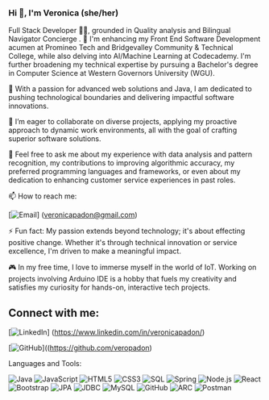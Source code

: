 ### Hi 👋, I'm Veronica (she/her)

Full Stack Developer 👩‍💻, grounded in Quality analysis and Bilingual Navigator Concierge . 🔭 I'm enhancing my Front End Software Development acumen at Promineo Tech and Bridgevalley Community & Technical College, while also delving into AI/Machine Learning at Codecademy. I'm further broadening my technical expertise by pursuing a Bachelor's degree in Computer Science at Western Governors University (WGU).

🌱 With a passion for advanced web solutions and Java, I am dedicated to pushing technological boundaries and delivering impactful software innovations.

👯 I’m eager to collaborate on diverse projects, applying my proactive approach to dynamic work environments, all with the goal of crafting superior software solutions.

💬 Feel free to ask me about my experience with data analysis and pattern recognition, my contributions to improving algorithmic accuracy, my preferred programming languages and frameworks, or even about my dedication to enhancing customer service experiences in past roles.

📫 How to reach me: 

[![Email](https://img.shields.io/badge/Email-D14836?style=for-the-badge&logo=gmail&logoColor=white)]  (veronicapadon@gmail.com)




 ⚡ Fun fact: My passion extends beyond technology; it's about effecting positive change. Whether it's through technical innovation or service excellence, I'm driven to make a meaningful impact.
 

🎮 In my free time, I love to immerse myself in the world of IoT. Working on projects involving Arduino IDE is a hobby that fuels my creativity and satisfies my curiosity for hands-on, interactive tech projects.


## Connect with me:

[![LinkedIn](https://img.shields.io/badge/LinkedIn-0077B5?style=for-the-badge&logo=linkedin&logoColor=white)]  (https://www.linkedin.com/in/veronicapadon/) 

[![GitHub](https://img.shields.io/badge/GitHub-100000?style=for-the-badge&logo=github&logoColor=white)]((https://github.com/veropadon) 



Languages and Tools:


![Java](https://img.shields.io/badge/Java-%23ED8B00.svg?&style=for-the-badge&logo=java&logoColor=white)
![JavaScript](https://img.shields.io/badge/JavaScript-%23F7DF1E.svg?&style=for-the-badge&logo=javascript&logoColor=black)
![HTML5](https://img.shields.io/badge/HTML5-%23E34F26.svg?&style=for-the-badge&logo=html5&logoColor=white)
![CSS3](https://img.shields.io/badge/CSS3-%231572B6.svg?&style=for-the-badge&logo=css3&logoColor=white)
![SQL](https://img.shields.io/badge/SQL-%23430098.svg?&style=for-the-badge&logo=sql&logoColor=white)
![Spring](https://img.shields.io/badge/Spring-%236DB33F.svg?&style=for-the-badge&logo=spring&logoColor=white)
![Node.js](https://img.shields.io/badge/Node.js-%23339933.svg?&style=for-the-badge&logo=node-dot-js&logoColor=white)
![React](https://img.shields.io/badge/React-%2361DAFB.svg?&style=for-the-badge&logo=react&logoColor=black)
![Bootstrap](https://img.shields.io/badge/Bootstrap-%237952B3.svg?&style=for-the-badge&logo=bootstrap&logoColor=white)
![JPA](https://img.shields.io/badge/JPA-%2300f.svg?&style=for-the-badge)
![JDBC](https://img.shields.io/badge/JDBC-%23yellow.svg?&style=for-the-badge)
![MySQL](https://img.shields.io/badge/MySQL-%234479A1.svg?&style=for-the-badge&logo=mysql&logoColor=white)
![GitHub](https://img.shields.io/badge/GitHub-%23121011.svg?&style=for-the-badge&logo=github&logoColor=white)
![ARC](https://img.shields.io/badge/ARC-%23green.svg?&style=for-the-badge)
![Postman](https://img.shields.io/badge/Postman-%23FF6C37.svg?&style=for-the-badge&logo=postman&logoColor=white)
